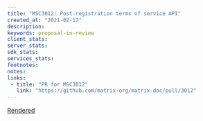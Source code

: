 ```yaml
---
title: "MSC3012: Post-registration terms of service API"
created_at: "2021-02-17"
description:
keywords: proposal-in-review
client_stats:
server_stats:
sdk_stats:
services_stats:
footnotes:
notes:
links:
 - title: "PR for MSC3012"
   link: "https://github.com/matrix-org/matrix-doc/pull/3012"
---
```

[Rendered](https://github.com/matrix-org/matrix-doc/blob/travis/msc/tos-api/proposals/3012-tos-api.md)
